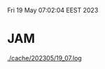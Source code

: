 Fri 19 May 07:02:04 EEST 2023
# JAM
<a href='./cache/202305/19_07.log'>./cache/202305/19_07.log</a>
